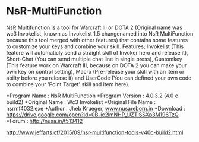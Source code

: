 NsR-MultiFunction
=================
NsR Multifunction is a tool for Warcraft III or DOTA 2 (Original name was wc3 Invokelist, known as Invokelist 1.5 changenamed into NsR MultiFunction because this tool merged with other features) that contains some features to customize your keys and combine your skill. Features; Invokelist (This feature will automaticly send a straight skill of Invoker hero and release it), Short-Chat (You can send multiple chat line in single press), Customkey (This feature work on Warcraft III, because on DOTA 2 you can make your own key on control setting), Macro (Pre-release your skill with an item or abilty before you release it) and UserCode (You can defined your own code to combine your 'Point Target' skill and item here).

*Program Name : NsR MultiFunction
*Program Version : 4.0.3.2 (4.0 c build2)
*Original Name : Wc3 Invokelist 
*Original File Name : nsrmf4032.exe 
*Author : Jheb Krueger, www.nusareborn.in
*Download : https://drive.google.com/open?id=0B-ic2lmNHP_UZTlSSXp3M196TzQ
*Forum : http://nusa.in/t513412

http://www.jeffarts.cf/2015/09/nsr-multifunction-tools-v40c-build2.html

